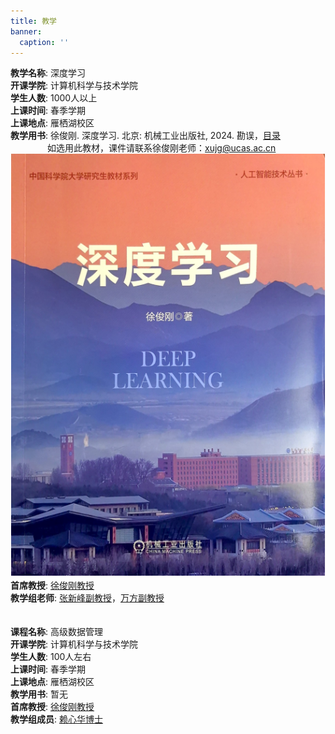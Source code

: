 ```yaml
---
title: 教学
banner:
  caption: ''
---
```

**教学名称**:	深度学习<br/>
**开课学院**:	计算机科学与技术学院<br/>
**学生人数**:	1000人以上<br/>
**上课时间**:	春季学期<br/>
**上课地点**:	雁栖湖校区<br/>
**教学用书**:	徐俊刚. 深度学习. 北京: 机械工业出版社, 2024. 勘误，[目录](./深度学习封面与目录.pdf)<br/>  &nbsp; &nbsp; &nbsp; &nbsp; &nbsp; &nbsp; &nbsp;&nbsp; 如选用此教材，课件请联系徐俊刚老师：xujg@ucas.ac.cn<br/>
![](./feature.png "")
**首席教授**:	[徐俊刚教授](/author/徐俊刚/ "")<br/>
**教学组老师**:	[张新峰副教授](https://people.ucas.ac.cn/~csxfzhang "")，[万方副教授](https://people.ucas.ac.cn/~wanfang "")<br/><br/><br/>
**课程名称**:	高级数据管理<br/>
**开课学院**:	计算机科学与技术学院<br/>
**学生人数**:	100人左右<br/>
**上课时间**:	春季学期<br/>
**上课地点**:	雁栖湖校区<br/>
**教学用书**:	暂无<br/>
**首席教授**:	[徐俊刚教授](/author/徐俊刚/ "")<br/>
**教学组成员**:	[赖心华博士](/author/赖心华/ "")<br/>
